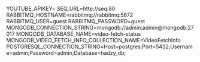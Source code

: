 YOUTUBE_APIKEY=<YourApiHere>
SEQ_URL=http://seq:80
RABBITMQ_HOSTNAME=rabbitmq://rabbitmq:5672
RABBITMQ_USER=guest
RABBITMQ_PASSWORD=guest
MONGODB_CONNECTION_STRING=mongodb://admin:admin@mongodb:27017
MONGODB_DATABASE_NAME=video-fetch-status
MONGODB_VIDEO_FETCH_INFO_COLLECTION_NAME=VideoFetchInfo
POSTGRESQL_CONNECTION_STRING=Host=postgres;Port=5432;Username=admin;Password=admin;Database=hadzy_db;
